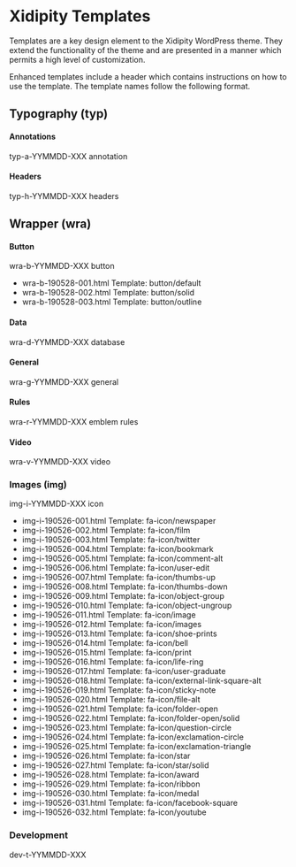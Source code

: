 # Xidipity Templates

Templates are a key design element to the Xidipity WordPress theme. They extend the functionality of the theme and are presented in a manner which permits a high level of customization. 

Enhanced templates include a header which contains instructions on how to use the template. The template names follow the following format.

## Typography (typ)
#### Annotations
typ-a-YYMMDD-XXX annotation

#### Headers
typ-h-YYMMDD-XXX headers

## Wrapper (wra)
#### Button
wra-b-YYMMDD-XXX button
- wra-b-190528-001.html Template: button/default
- wra-b-190528-002.html Template: button/solid
- wra-b-190528-003.html Template: button/outline

#### Data
wra-d-YYMMDD-XXX database

#### General
wra-g-YYMMDD-XXX general

#### Rules
wra-r-YYMMDD-XXX emblem rules

#### Video
wra-v-YYMMDD-XXX video

### Images (img)
img-i-YYMMDD-XXX icon
- img-i-190526-001.html Template: fa-icon/newspaper
- img-i-190526-002.html Template: fa-icon/film
- img-i-190526-003.html Template: fa-icon/twitter
- img-i-190526-004.html Template: fa-icon/bookmark
- img-i-190526-005.html Template: fa-icon/comment-alt
- img-i-190526-006.html Template: fa-icon/user-edit
- img-i-190526-007.html Template: fa-icon/thumbs-up
- img-i-190526-008.html Template: fa-icon/thumbs-down
- img-i-190526-009.html Template: fa-icon/object-group
- img-i-190526-010.html Template: fa-icon/object-ungroup
- img-i-190526-011.html Template: fa-icon/image
- img-i-190526-012.html Template: fa-icon/images
- img-i-190526-013.html Template: fa-icon/shoe-prints
- img-i-190526-014.html Template: fa-icon/bell
- img-i-190526-015.html Template: fa-icon/print
- img-i-190526-016.html Template: fa-icon/life-ring
- img-i-190526-017.html Template: fa-icon/user-graduate
- img-i-190526-018.html Template: fa-icon/external-link-square-alt
- img-i-190526-019.html Template: fa-icon/sticky-note
- img-i-190526-020.html Template: fa-icon/file-alt
- img-i-190526-021.html Template: fa-icon/folder-open
- img-i-190526-022.html Template: fa-icon/folder-open/solid
- img-i-190526-023.html Template: fa-icon/question-circle
- img-i-190526-024.html Template: fa-icon/exclamation-circle
- img-i-190526-025.html Template: fa-icon/exclamation-triangle
- img-i-190526-026.html Template: fa-icon/star
- img-i-190526-027.html Template: fa-icon/star/solid
- img-i-190526-028.html Template: fa-icon/award
- img-i-190526-029.html Template: fa-icon/ribbon
- img-i-190526-030.html Template: fa-icon/medal
- img-i-190526-031.html Template: fa-icon/facebook-square
- img-i-190526-032.html Template: fa-icon/youtube

### Development
dev-t-YYMMDD-XXX




